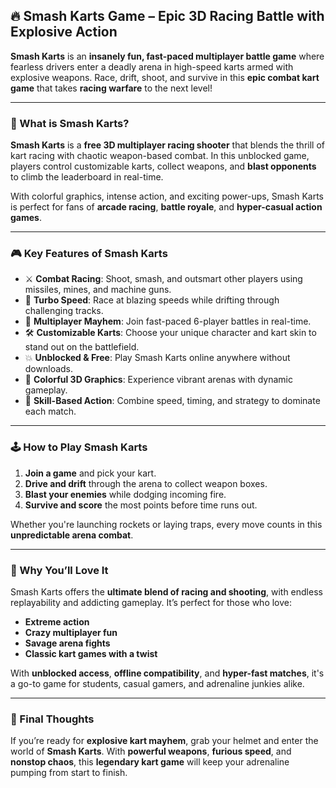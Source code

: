 ## 🔥 Smash Karts Game – Epic 3D Racing Battle with Explosive Action

**Smash Karts** is an **insanely fun, fast-paced multiplayer battle game** where fearless drivers enter a deadly arena in high-speed karts armed with explosive weapons. Race, drift, shoot, and survive in this **epic combat kart game** that takes **racing warfare** to the next level!

---

### 🚗 What is Smash Karts?

**Smash Karts** is a **free 3D multiplayer racing shooter** that blends the thrill of kart racing with chaotic weapon-based combat. In this unblocked game, players control customizable karts, collect weapons, and **blast opponents** to climb the leaderboard in real-time.

With colorful graphics, intense action, and exciting power-ups, Smash Karts is perfect for fans of **arcade racing**, **battle royale**, and **hyper-casual action games**.

---

### 🎮 Key Features of Smash Karts

* ⚔️ **Combat Racing**: Shoot, smash, and outsmart other players using missiles, mines, and machine guns.
* 🚀 **Turbo Speed**: Race at blazing speeds while drifting through challenging tracks.
* 🎯 **Multiplayer Mayhem**: Join fast-paced 6-player battles in real-time.
* 🛠️ **Customizable Karts**: Choose your unique character and kart skin to stand out on the battlefield.
* 💥 **Unblocked & Free**: Play Smash Karts online anywhere without downloads.
* 🎨 **Colorful 3D Graphics**: Experience vibrant arenas with dynamic gameplay.
* 🧠 **Skill-Based Action**: Combine speed, timing, and strategy to dominate each match.

---

### 🕹️ How to Play Smash Karts

1. **Join a game** and pick your kart.
2. **Drive and drift** through the arena to collect weapon boxes.
3. **Blast your enemies** while dodging incoming fire.
4. **Survive and score** the most points before time runs out.

Whether you're launching rockets or laying traps, every move counts in this **unpredictable arena combat**.

---

### 🚀 Why You’ll Love It

Smash Karts offers the **ultimate blend of racing and shooting**, with endless replayability and addicting gameplay. It’s perfect for those who love:

* **Extreme action**
* **Crazy multiplayer fun**
* **Savage arena fights**
* **Classic kart games with a twist**

With **unblocked access**, **offline compatibility**, and **hyper-fast matches**, it's a go-to game for students, casual gamers, and adrenaline junkies alike.

---

### 💬 Final Thoughts

If you’re ready for **explosive kart mayhem**, grab your helmet and enter the world of **Smash Karts**. With **powerful weapons**, **furious speed**, and **nonstop chaos**, this **legendary kart game** will keep your adrenaline pumping from start to finish.
